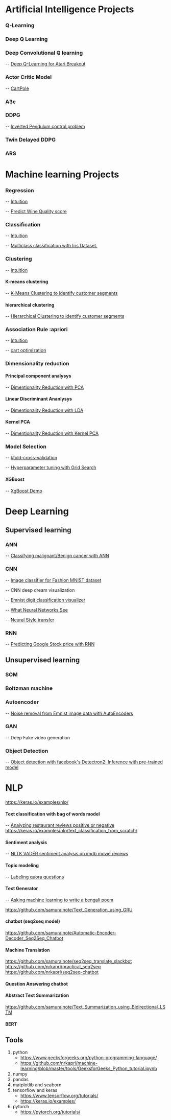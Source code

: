 # Artificial Intelligence Projects
### Q-Learning
### Deep Q Learning
### Deep Convolutional Q learning
-- [Deep Q-Learning for Atari Breakout](https://keras.io/examples/rl/deep_q_network_breakout/)
### Actor Critic Model
-- [CartPole](https://keras.io/examples/rl/actor_critic_cartpole/)
### A3c
### DDPG
-- [Inverted Pendulum control problem](https://keras.io/examples/rl/ddpg_pendulum/)
### Twin Delayed DDPG
### ARS

# Machine learning Projects 

### Regression 
-- [Intuition](https://github.com/nrkapri/ai-machine-learning/tree/master/regression-problem)

-- [Predict Wine Quality score](https://github.com/nrkapri/machine-learning/blob/master/regression-problem/Predict%20Wine%20Quality%20score%20--%20Regression%20model.ipynb)
### Classification
-- [Intuition](https://github.com/nrkapri/ai-machine-learning/tree/master/classification-problem)

-- [Multiclass classification with Iris Dataset.](https://github.com/nrkapri/machine-learning/blob/master/classification-problem/Multiclass%20classification%20with%20%20Iris%20Dataset.ipynb)

### Clustering 
--  [Intuition](https://github.com/nrkapri/ai-machine-learning/tree/master/clustering-problem)

#### K-means clustering 
-- [K-Means Clustering to identify customer segments](https://github.com/nrkapri/machine-learning/blob/master/clustering-problem/k_means_clustering.ipynb)
#### hierarchical clustering 
-- [Hierarchical Clustering to identify customer segments](https://github.com/nrkapri/ai-machine-learning/blob/master/clustering-problem/hierarchical_clustering.ipynb)

### Association Rule :apriori 
-- [Intuition](https://github.com/nrkapri/ai-machine-learning/tree/master/apriori)

-- [cart optimization](https://github.com/nrkapri/ai-machine-learning/blob/master/apriori/apriori.ipynb)

### Dimensionality reduction
#### Principal component analysys
-- [Dimentionality Reduction with PCA](https://github.com/nrkapri/ai-machine-learning/blob/master/dimentionality-reduction/principal_component_analysis.ipynb)
#### Linear Discriminant Ananlysys
-- [Dimentionality Reduction with LDA](https://github.com/nrkapri/ai-machine-learning/blob/master/dimentionality-reduction/linear_discriminant_analysis.ipynb)
#### Kernel PCA
-- [Dimentionality Reduction with Kernel PCA](https://github.com/nrkapri/ai-machine-learning/blob/master/dimentionality-reduction/kernel_pca.ipynb)
### Model Selection
-- [kfold-cross-validation](https://github.com/nrkapri/ai-machine-learning/blob/master/model-selection/k_fold_cross_validation.ipynb)

-- [Hyperparameter tuning with Grid Search](https://github.com/nrkapri/ai-machine-learning/blob/master/model-selection/grid_search.ipynb)
#### XGBoost
-- [XgBoost Demo ](https://github.com/nrkapri/ai-machine-learning/blob/master/xgboost/xg_boost.ipynb)
# Deep Learning 

## Supervised learning

### ANN
-- [Classifying malignant/Benign cancer with ANN](https://github.com/nrkapri/ai-machine-learning/blob/master/ann/ANN-classification.ipynb)
### CNN
-- [Image classifier for Fashion MNIST dataset](https://github.com/nrkapri/machine-learning/blob/master/cnn/cnn-fashion-emnist.ipynb)

--  CNN deep dream visualization 
   
   -- [Emnist digit classification visualizer](https://www.cs.ryerson.ca/~aharley/vis/conv/ )
   
   -- [What Neural Networks See](https://experiments.withgoogle.com/what-neural-nets-see)

--  [Neural Style transfer ](https://github.com/nrkapri/ai-machine-learning/blob/master/cnn/neural_style_transfer.ipynb)

### RNN
-- [Predicting Google Stock price with RNN](https://github.com/nrkapri/machine-learning/blob/master/rnn/RNN_google_stock.ipynb)

## Unsupervised learning

### SOM
### Boltzman machine
### Autoencoder
-- [Noise removal from Emnist image data with AutoEncoders](https://github.com/nrkapri/machine-learning/blob/master/autoencoder/autoencoder_emnist_image.ipynb)
### GAN
--  Deep Fake video generation
### Object Detection 
-- [Object detection with facebook's Detectron2: Inference with pre-trained model](https://github.com/nrkapri/machine-learning/blob/master/object-detection/Detectron2_inference_with_pre_trained_model.ipynb)

# NLP 
https://keras.io/examples/nlp/

#### Text classification with bag of words model
-- [Analyzing restaurant reviews positive or negative](https://github.com/nrkapri/machine-learning/blob/master/nlp/text-classifier/nlp-textclassification.ipynb)
https://keras.io/examples/nlp/text_classification_from_scratch/

#### Sentiment analysis 
-- [NLTK VADER sentiment analysis on imdb movie reviews](https://github.com/nrkapri/ai-machine-learning/blob/master/nlp/sentiment-analysis/Sentiment_Analysis.ipynb)
#### Topic modeling
-- [Labeling quora questions](https://github.com/nrkapri/ai-machine-learning/blob/master/nlp/topic-modeling/topic-modeling.ipynb)
#### Text Generator
-- [Asking machine learning to write a bengali poem](https://www.kaggle.com/nrkapri/asking-machine-learning-to-write-a-bengali-poem)

https://github.com/samurainote/Text_Generation_using_GRU


#### chatbot (seq2seq model)
https://github.com/samurainote/Automatic-Encoder-Decoder_Seq2Seq_Chatbot

#### Machine Translation 
https://github.com/samurainote/seq2seq_translate_slackbot
https://github.com/nrkapri/practical_seq2seq
https://github.com/nrkapri/seq2seq-chatbot

#### Question Answering chatbot 

#### Abstract Text Summarization 
https://github.com/samurainote/Text_Summarization_using_Bidirectional_LSTM

#### BERT

## Tools
1. python
   - https://www.geeksforgeeks.org/python-programming-language/
   - https://github.com/nrkapri/machine-learning/blob/master/tools/GeeksforGeeks_Python_tutorial.ipynb
2. numpy
3. pandas
4. matplotlib and seaborn
5. tensorflow and keras
   - https://www.tensorflow.org/tutorials/
   - https://keras.io/examples/
6. pytorch
   - https://pytorch.org/tutorials/ 

